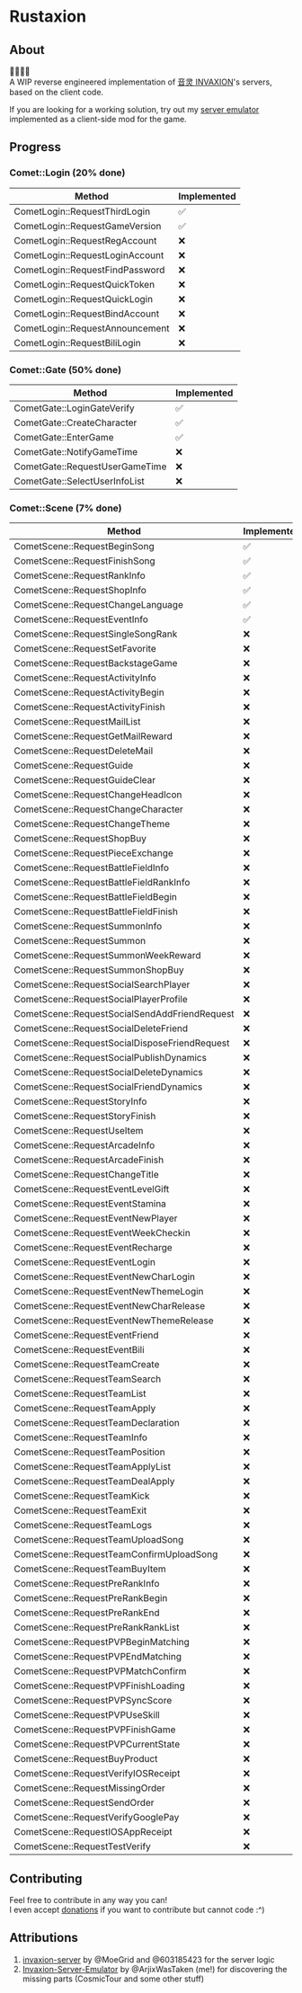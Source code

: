 # Rustaxion

## About

🚧🚧🚧🚧 <br />
A WIP reverse engineered implementation of [音灵 INVAXION](https://store.steampowered.com/app/921630/_INVAXION/)'s servers, based on the client code.

If you are looking for a working solution, try out my [server emulator](https://github.com/Invaxion-Server-Emulator/invaxion-server-emulator) implemented as a client-side mod for the game.

<!-- progress-start -->
## Progress

### Comet::Login (20% done)

| Method | Implemented |
| --------- | ------- |
| CometLogin::RequestThirdLogin | ✅ |
| CometLogin::RequestGameVersion | ✅ |
| CometLogin::RequestRegAccount | ❌ |
| CometLogin::RequestLoginAccount | ❌ |
| CometLogin::RequestFindPassword | ❌ |
| CometLogin::RequestQuickToken | ❌ |
| CometLogin::RequestQuickLogin | ❌ |
| CometLogin::RequestBindAccount | ❌ |
| CometLogin::RequestAnnouncement | ❌ |
| CometLogin::RequestBiliLogin | ❌ |

### Comet::Gate (50% done)

| Method | Implemented |
| --------- | ------- |
| CometGate::LoginGateVerify | ✅ |
| CometGate::CreateCharacter | ✅ |
| CometGate::EnterGame | ✅ |
| CometGate::NotifyGameTime | ❌ |
| CometGate::RequestUserGameTime | ❌ |
| CometGate::SelectUserInfoList | ❌ |

### Comet::Scene (7% done)

| Method | Implemented |
| --------- | ------- |
| CometScene::RequestBeginSong | ✅ |
| CometScene::RequestFinishSong | ✅ |
| CometScene::RequestRankInfo | ✅ |
| CometScene::RequestShopInfo | ✅ |
| CometScene::RequestChangeLanguage | ✅ |
| CometScene::RequestEventInfo | ✅ |
| CometScene::RequestSingleSongRank | ❌ |
| CometScene::RequestSetFavorite | ❌ |
| CometScene::RequestBackstageGame | ❌ |
| CometScene::RequestActivityInfo | ❌ |
| CometScene::RequestActivityBegin | ❌ |
| CometScene::RequestActivityFinish | ❌ |
| CometScene::RequestMailList | ❌ |
| CometScene::RequestGetMailReward | ❌ |
| CometScene::RequestDeleteMail | ❌ |
| CometScene::RequestGuide | ❌ |
| CometScene::RequestGuideClear | ❌ |
| CometScene::RequestChangeHeadIcon | ❌ |
| CometScene::RequestChangeCharacter | ❌ |
| CometScene::RequestChangeTheme | ❌ |
| CometScene::RequestShopBuy | ❌ |
| CometScene::RequestPieceExchange | ❌ |
| CometScene::RequestBattleFieldInfo | ❌ |
| CometScene::RequestBattleFieldRankInfo | ❌ |
| CometScene::RequestBattleFieldBegin | ❌ |
| CometScene::RequestBattleFieldFinish | ❌ |
| CometScene::RequestSummonInfo | ❌ |
| CometScene::RequestSummon | ❌ |
| CometScene::RequestSummonWeekReward | ❌ |
| CometScene::RequestSummonShopBuy | ❌ |
| CometScene::RequestSocialSearchPlayer | ❌ |
| CometScene::RequestSocialPlayerProfile | ❌ |
| CometScene::RequestSocialSendAddFriendRequest | ❌ |
| CometScene::RequestSocialDeleteFriend | ❌ |
| CometScene::RequestSocialDisposeFriendRequest | ❌ |
| CometScene::RequestSocialPublishDynamics | ❌ |
| CometScene::RequestSocialDeleteDynamics | ❌ |
| CometScene::RequestSocialFriendDynamics | ❌ |
| CometScene::RequestStoryInfo | ❌ |
| CometScene::RequestStoryFinish | ❌ |
| CometScene::RequestUseItem | ❌ |
| CometScene::RequestArcadeInfo | ❌ |
| CometScene::RequestArcadeFinish | ❌ |
| CometScene::RequestChangeTitle | ❌ |
| CometScene::RequestEventLevelGift | ❌ |
| CometScene::RequestEventStamina | ❌ |
| CometScene::RequestEventNewPlayer | ❌ |
| CometScene::RequestEventWeekCheckin | ❌ |
| CometScene::RequestEventRecharge | ❌ |
| CometScene::RequestEventLogin | ❌ |
| CometScene::RequestEventNewCharLogin | ❌ |
| CometScene::RequestEventNewThemeLogin | ❌ |
| CometScene::RequestEventNewCharRelease | ❌ |
| CometScene::RequestEventNewThemeRelease | ❌ |
| CometScene::RequestEventFriend | ❌ |
| CometScene::RequestEventBili | ❌ |
| CometScene::RequestTeamCreate | ❌ |
| CometScene::RequestTeamSearch | ❌ |
| CometScene::RequestTeamList | ❌ |
| CometScene::RequestTeamApply | ❌ |
| CometScene::RequestTeamDeclaration | ❌ |
| CometScene::RequestTeamInfo | ❌ |
| CometScene::RequestTeamPosition | ❌ |
| CometScene::RequestTeamApplyList | ❌ |
| CometScene::RequestTeamDealApply | ❌ |
| CometScene::RequestTeamKick | ❌ |
| CometScene::RequestTeamExit | ❌ |
| CometScene::RequestTeamLogs | ❌ |
| CometScene::RequestTeamUploadSong | ❌ |
| CometScene::RequestTeamConfirmUploadSong | ❌ |
| CometScene::RequestTeamBuyItem | ❌ |
| CometScene::RequestPreRankInfo | ❌ |
| CometScene::RequestPreRankBegin | ❌ |
| CometScene::RequestPreRankEnd | ❌ |
| CometScene::RequestPreRankRankList | ❌ |
| CometScene::RequestPVPBeginMatching | ❌ |
| CometScene::RequestPVPEndMatching | ❌ |
| CometScene::RequestPVPMatchConfirm | ❌ |
| CometScene::RequestPVPFinishLoading | ❌ |
| CometScene::RequestPVPSyncScore | ❌ |
| CometScene::RequestPVPUseSkill | ❌ |
| CometScene::RequestPVPFinishGame | ❌ |
| CometScene::RequestPVPCurrentState | ❌ |
| CometScene::RequestBuyProduct | ❌ |
| CometScene::RequestVerifyIOSReceipt | ❌ |
| CometScene::RequestMissingOrder | ❌ |
| CometScene::RequestSendOrder | ❌ |
| CometScene::RequestVerifyGooglePay | ❌ |
| CometScene::RequestIOSAppReceipt | ❌ |
| CometScene::RequestTestVerify | ❌ |

<!-- progress-end -->

## Contributing

Feel free to contribute in any way you can! <br />
I even accept [donations](https://github.com/sponsors/ArjixWasTaken) if you want to contribute but cannot code :^)

## Attributions

1. [invaxion-server](https://github.com/603185423/invaxion-server) by @MoeGrid and @603185423 for the server logic
2. [Invaxion-Server-Emulator](https://github.com/Invaxion-Server-Emulator/invaxion-server-emulator) by @ArjixWasTaken (me!) for discovering the missing parts (CosmicTour and some other stuff)
